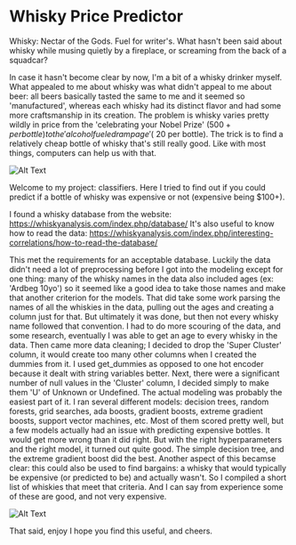 # Whisky Price Predictor

Whisky: Nectar of the Gods. Fuel for writer's.
What hasn't been said about whisky while musing quietly by a fireplace, or screaming from the back of a squadcar?

In case it hasn't become clear by now, I'm a bit of a whisky drinker myself. What appealed to me about whisky was what didn't appeal to me about beer: all beers basically tasted the same to me and it seemed so 'manufactured', whereas each whisky had its distinct flavor and had some more craftsmanship in its creation.
The problem is whisky varies pretty wildly in price from the 'celebrating your Nobel Prize' ($500+ per bottle) to the 'alcohol fueled rampage' (~$20 per bottle). The trick is to find a relatively cheap bottle of whisky that's still really good. Like with most things, computers can help us with that.

![Alt Text](https://tenor.com/view/drinking-whiskey-pour-alcohol-gif-14134639.gif)

Welcome to my project: classifiers. Here I tried to find out if you could predict if a bottle of whisky was expensive or not (expensive being $100+).

I found a whisky database from the website:
https://whiskyanalysis.com/index.php/database/
It's also useful to know how to read the data:
https://whiskyanalysis.com/index.php/interesting-correlations/how-to-read-the-database/

This met the requirements for an acceptable database. Luckily the data didn't need a lot of preprocessing before I got into the modeling except for one thing: many of the whisky names in the data also included ages (ex: 'Ardbeg 10yo') so it seemed like a good idea to take those names and make that another criterion for the models. That did take some work parsing the names of all the whiskies in the data, pulling out the ages and creating a column just for that. But ultimately it was done, but then not every whisky name followed that convention. I had to do more scouring of the data, and some research, eventually I was able to get an age to every whisky in the data.
Then came more data cleaning; I decided to drop the 'Super Cluster' column, it would create too many other columns when I created the dummies from it. I used get_dummies as opposed to one hot encoder because it dealt with string variables better. Next, there were a significant number of null values in the 'Cluster' column, I decided simply to make them 'U' of Unknown or Undefined.
The actual modeling was probably the easiest part of it. I ran several different models: decision trees, random forests, grid searches, ada boosts, gradient boosts, extreme gradient boosts, support vector machines, etc. Most of them scored pretty well, but a few models actually had an issue with predicting expensive bottles. It would get more wrong than it did right. But with the right hyperparameters and the right model, it turned out quite good. The simple decision tree, and the extreme gradient boost did the best.
Another aspect of this becamse clear: this could also be used to find bargains: a whisky that would typically be expensive (or predicted to be) and actually wasn't. So I compiled a short list of whiskies that meet that criteria. And I can say from experience some of these are good, and not very expensive.

![Alt Text](https://media3.giphy.com/media/mZQhT9Ey4tpgA/giphy.gif?cid=ecf05e472cqf6uiu99ucfyte9qdsfguhy4fqgjw6j9wdjdxs&rid=giphy.gif&ct=g.gif)

That said, enjoy I hope you find this useful, and cheers.
